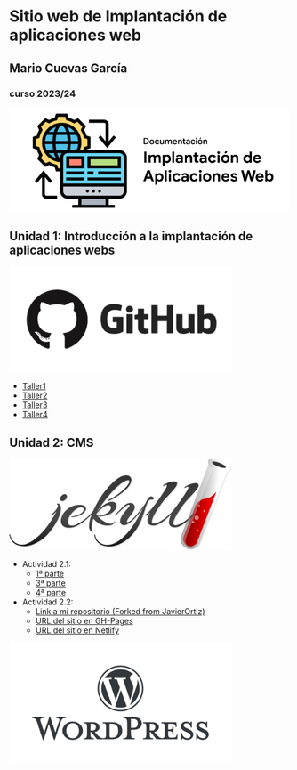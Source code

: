 # __Sitio web de Implantación de aplicaciones web__
## Mario Cuevas García
### curso 2023/24

![IAW](/imgMD/i1.PNG)
<br>

## __Unidad 1: Introducción a la implantación de aplicaciones webs__
<img src="imgMD/i2.PNG" alt="github" width="400"/>

* [Taller1](unidad1/taller1.md)
* [Taller2](unidad1/taller2.md)
* [Taller3](unidad1/taller3.md)
* [Taller4](unidad1/taller4.md)

## __Unidad 2: CMS__
<img src="imgMD/i3.png" alt="jekyll" width="400"/>

* Actividad 2.1:
  * [1ª parte](unidad2/Jekyll.md)
  * [3ª parte](https://mariocuee38.github.io/Lagrange/)
  * [4ª parte](https://master--verdant-cajeta-cb8c87.netlify.app/)
* Actividad 2.2:
  * [Link a mi repositorio (Forked from JavierOrtiz)](https://github.com/mariocuee38/actividad2.2_zoo)
  * [URL del sitio en GH-Pages](https://javierortizsanchez.github.io/actividad2.2_zoo/)
  * [URL del sitio en Netlify](https://gh-pages--actividad2-2-zoo-mariojavier.netlify.app/)

<img src="imgMD/i4.png" alt="wordpress" width="400"/>
